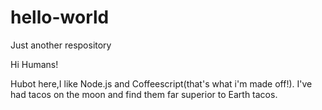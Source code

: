 # hello-world
Just another respository

Hi Humans!

Hubot here,I like Node.js and Coffeescript(that's what i'm made off!).
I've had tacos on the moon and find them far superior to Earth tacos.
